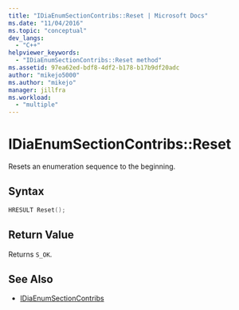 ```yaml
---
title: "IDiaEnumSectionContribs::Reset | Microsoft Docs"
ms.date: "11/04/2016"
ms.topic: "conceptual"
dev_langs:
  - "C++"
helpviewer_keywords:
  - "IDiaEnumSectionContribs::Reset method"
ms.assetid: 97ea62ed-bdf8-4df2-b178-b17b9df20adc
author: "mikejo5000"
ms.author: "mikejo"
manager: jillfra
ms.workload:
  - "multiple"
---
```

# IDiaEnumSectionContribs::Reset
Resets an enumeration sequence to the beginning.

## Syntax

```C++
HRESULT Reset();
```

## Return Value
 Returns `S_OK`.

## See Also
- [IDiaEnumSectionContribs](../../debugger/debug-interface-access/idiaenumsectioncontribs.md)